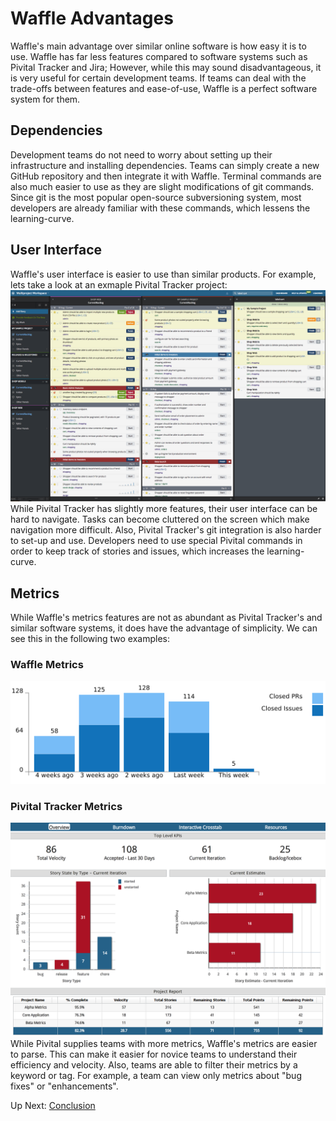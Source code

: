 # Waffle Advantages

Waffle's main advantage over similar online software is how easy it is to use. Waffle has far less features compared to software systems such as Pivital Tracker and Jira; However, while this may sound disadvantageous, it is very useful for certain development teams. If teams can deal with the trade-offs between features and ease-of-use, Waffle is a perfect software system for them. 

## Dependencies
Development teams do not need to worry about setting up their infrastructure and installing dependencies. Teams can simply create a new GitHub repository and then integrate it with Waffle. Terminal commands are also much easier to use as they are slight modifications of git commands. Since git is the most popular open-source subversioning system, most developers are already familiar with these commands, which lessens the learning-curve.

## User Interface
Waffle's user interface is easier to use than similar products. For example, lets take a look at an exmaple Pivital Tracker project:
![Pivital Tracker](/images/pivitaltracker.png?raw=true "Pivital Tracker")
While Pivital Tracker has slightly more features, their user interface can be hard to navigate. Tasks can become cluttered on the screen which make navigation more difficult. Also, Pivital Tracker's git integration is also harder to set-up and use. Developers need to use special Pivital commands in order to keep track of stories and issues, which increases the learning-curve.

## Metrics
While Waffle's metrics features are not as abundant as Pivital Tracker's and similar software systems, it does have the advantage of simplicity. We can see this in the following two examples:
### Waffle Metrics
![Waffle Metrics](/images/w_metrics.png?raw=true "Waffle Metrics")
### Pivital Tracker Metrics
![Pivital Metrics](/images/pivital_metric.png?raw=true "Pivital Metrics")
While Pivital supplies teams with more metrics, Waffle's metrics are easier to parse. This can make it easier for novice teams to understand their efficiency and velocity. Also, teams are able to filter their metrics by a keyword or tag. For example, a team can view only metrics about "bug fixes" or "enhancements".

Up Next: [Conclusion](https://github.com/rpcrimi/WaffleIO/blob/master/markdown/conclusion.md)